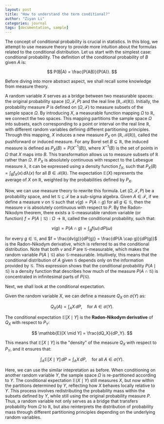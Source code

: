 ```yaml
---
layout: post
title: "How to understand the term conditional?"
author: "Ziyan Li"
categories: journal
tags: [documentation, sample]
---
```

The concept of conditional probability is crucial in statistics. In this blog, we attempt to use measure theory to provide more intuition about the formulas related to the conditional distribution. Let us start with the simplest case: conditional probability. The definition of the conditional probability of $B$ given $A$ is:

$$
P(B|A) = \frac{P(AB)}{P(A)}.
$$

Before diving into more abstract aspect, we shall recall some knowledge from measure theory. 

A random variable $X$ serves as a bridge between two measurable spaces: the original probability space $(\Omega, \mathcal{F}, P)$ and the real line $(\mathbb{R}, \mathcal{B}(\mathbb{R}))$. Initially, the probability measure $P$ is defined on $(\Omega, \mathcal{F})$ to measure subsets of the sample space $\Omega$. By introducing $X$, a measurable function mapping $\Omega$ to $\mathbb{R}$, we connect the two spaces. This mapping partitions the sample space $\Omega$ into subsets, each corresponding to a point or interval on the real line $\mathbb{R}$, with different random variables defining different partitioning principles. Through this mapping, $X$ induces a new measure $P_X$ on $(\mathbb{R}, \mathcal{B}(\mathbb{R}))$, called the pushforward or induced measure. For any Borel set $B \subseteq \mathbb{R}$, the induced measure is defined as $P_X(B) = P(X^{-1}(B))$, where $X^{-1}(B)$ is the set of points in $\Omega$ that $X$ maps into $B$. This transformation allows us to measure subsets of $\mathbb{R}$ rather than $\Omega$. If $P_X$ is absolutely continuous with respect to the Lebesgue measure $\lambda$, it can be expressed using a density function $f_X$, such that $P_X(B) = \int_B f_X(x) \, d\lambda(x)$ for all $B \in \mathcal{B}(\mathbb{R})$. The expectation $\mathbb{E}(X)$ represents the average of $X$ on $\mathbb{R}$, weighted by the probabilities defined by $P_X$.

Now, we can use measure theory to rewrite this formula. Let $(\Omega, \mathcal{F}, P)$ be a probability space, and let $\mathscr{G} \subseteq \mathcal{F}$ be a sub-sigma algebra. Given $A \in \mathcal{F}$, if we define a measure $v$ on $\mathcal{G}$ such that $v(g) = P(A \cap g)$ for all $g \in \mathcal{G}$, then the measure $v$ is absolutely continuous with respect to $P$. By the Radon-Nikodym theorem, there exists a $\mathcal{G}$-measurable random variable (or function) $f = P(A \mid \mathcal{G}): \Omega \to \mathbb{R}$, called the conditional probability, such that:

$$
v(g) = P(A \cap g) = \int_{g} f(\omega) \, dP(\omega)
$$

for every $g \in \mathcal{G}$, and $f = \frac{dv(g)}{dP(g)} = \frac{dP(A \cap g)}{dP(g)}$ is the Radon-Nikodym derivative, which is referred to as the conditional distribution. Note that both $v$ and $P$ are $\mathcal{G}$-measurable, which makes the random variable $P(A \mid \mathcal{G})$ also $\mathcal{G}$-measurable. Intuitively, this means that the conditional distribution of $A$ given $\mathcal{G}$ depends only on the information provided by $\mathcal{G}$. This expression shows that the conditional probability $P(A \mid \mathcal{G})$ is a density function that describes how much of the measure $P(A \cap \mathcal{G})$ is concentrated in infinitesimal parts of $P(\mathcal{G})$.

Next, we shall look at the conditional expectation. 

Given the random variable $X$, we can define a measure $Q_X$ on $\sigma(Y)$ as:

$$
Q_X(A) = \int_A X \, dP, \quad \text{for } A \in \sigma(Y).
$$


The conditional expectation $\mathbb{E}[X \mid Y]$ is the **Radon-Nikodym derivative** of $Q_X$ with respect to $P_Y$:

$$
\mathbb{E}[X \mid Y] = \frac{dQ_X}{dP_Y}.
$$

This means that $\mathbb{E}[X \mid Y]$ is the "density" of the measure $Q_X$ with respect to $P_Y$, and it ensures that:

$$
\int_A \mathbb{E}[X \mid Y] \, dP = \int_A X \, dP, \quad \text{for all } A \in \sigma(Y).
$$


Here, we can use the similar intepretation as before.  When conditioning on another random variable $Y$, the sample space $\Omega$ is re-partitioned according to $Y$. The conditional expectation $\mathbb{E}(X \mid Y)$ still measures $X$, but now within the partitions determined by $Y$, reflecting how $X$ behaves locally relative to $Y$. This process involves redistributing the probability mass within the subsets defined by $Y$, while still using the original probability measure $P$. Thus, a random variable not only serves as a bridge that transfers probability from $\Omega$ to $\mathbb{R}$, but also reinterprets the distribution of probability mass through different partitioning principles depending on the underlying random variables.







